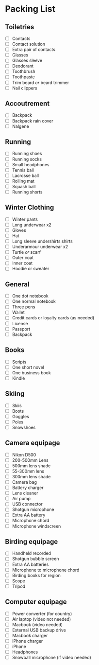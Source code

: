 # Packing List

## Toiletries
- [ ] Contacts
- [ ] Contact solution
- [ ] Extra pair of contacts
- [ ] Glasses
- [ ] Glasses sleeve
- [ ] Deodorant
- [ ] Toothbrush
- [ ] Toothpaste
- [ ] Trim beard _or_ beard trimmer
- [ ] Nail clippers

## Accoutrement
- [ ] Backpack
- [ ] Backpack rain cover
- [ ] Nalgene

## Running
- [ ] Running shoes
- [ ] Running socks
- [ ] Small headphones
- [ ] Tennis ball
- [ ] Lacrosse ball
- [ ] Rolling mat
- [ ] Squash ball
- [ ] Running shorts

## Winter Clothing
- [ ] Winter pants
- [ ] Long underwear x2
- [ ] Gloves
- [ ] Hat
- [ ] Long sleeve undershirts shirts
- [ ] Underarmour underwear x2
- [ ] Turtle _or_ scarf
- [ ] Outer coat
- [ ] Inner coat
- [ ] Hoodie or sweater

## General
- [ ] One dot notebook
- [ ] One normal notebook
- [ ] Three pens
- [ ] Wallet
- [ ] Credit cards or loyalty cards (as needed)
- [ ] License
- [ ] Passport
- [ ] Backpack

## Books
- [ ] Scripts
- [ ] One short novel
- [ ] One business book
- [ ] Kindle

## Skiing
- [ ] Skiis
- [ ] Boots
- [ ] Goggles
- [ ] Poles
- [ ] Snowshoes

## Camera equipage
- [ ] Nikon D500
- [ ] 200-500mm Lens
- [ ] 500mm lens shade
- [ ] 55-300mm lens
- [ ] 300mm lens shade
- [ ] Camera bag
- [ ] Battery charger
- [ ] Lens cleaner
- [ ] Air pump
- [ ] USB connector
- [ ] Shotgun microphone
- [ ] Extra AA battery
- [ ] Microphone chord
- [ ] Microphone windscreen

## Birding equipage
- [ ] Handheld recorded
- [ ] Shotgun bubble screen
- [ ] Extra AA batteries
- [ ] Microphone to microphone chord
- [ ] Birding books for region
- [ ] Scope
- [ ] Tripod

## Computer equipage
- [ ] Power converter (for country)
- [ ] Air laptop (video not needed)
- [ ] Macbook (video needed)
- [ ] External USB backup drive
- [ ] Macbook charger
- [ ] iPhone charger
- [ ] iPhone
- [ ] Headphones
- [ ] Snowball microphone (if video needed)